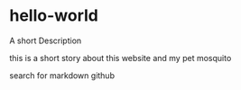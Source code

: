 # hello-world

A short Description

this is a short story about this website and my pet mosquito

search for markdown github

